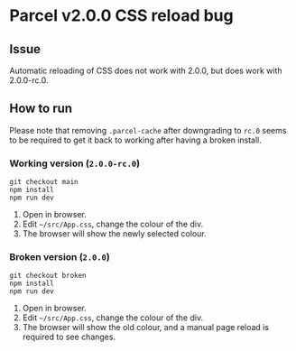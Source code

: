# Parcel v2.0.0 CSS reload bug

## Issue

Automatic reloading of CSS does not work with 2.0.0, but does work with 2.0.0-rc.0.

## How to run

Please note that removing `.parcel-cache` after downgrading to `rc.0` seems to be required to get it back to working after having a broken install.

### Working version (`2.0.0-rc.0`)

```
git checkout main
npm install
npm run dev
```
1. Open in browser.
2. Edit `~/src/App.css`, change the colour of the div.
3. The browser will show the newly selected colour.

### Broken version (`2.0.0`)

```
git checkout broken
npm install
npm run dev
```
1. Open in browser.
2. Edit `~/src/App.css`, change the colour of the div.
3. The browser will show the old colour, and a manual page reload is required to see changes.
